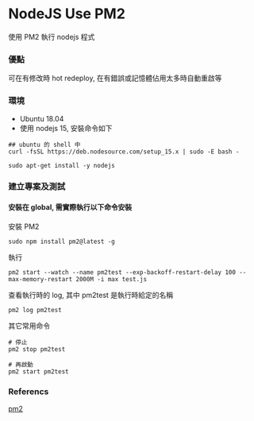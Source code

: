 # NodeJS Use PM2
使用 PM2 執行 nodejs 程式

### 優點
可在有修改時 hot redeploy, 在有錯誤或記憶體佔用太多時自動重啟等

### 環境

* Ubuntu 18.04
* 使用 nodejs 15, 安裝命令如下

```
## ubuntu 的 shell 中
curl -fsSL https://deb.nodesource.com/setup_15.x | sudo -E bash -

sudo apt-get install -y nodejs
```

### 建立專案及測試

#### 安裝在 global, 需實際執行以下命令安裝

安裝 PM2
```
sudo npm install pm2@latest -g
```

執行
```
pm2 start --watch --name pm2test --exp-backoff-restart-delay 100 --max-memory-restart 2000M -i max test.js
```

查看執行時的 log, 其中 pm2test 是執行時給定的名稱
```
pm2 log pm2test
```

其它常用命令
```
# 停止
pm2 stop pm2test

# 再啟動
pm2 start pm2test
```

### Referencs
[pm2](https://pm2.keymetrics.io/)